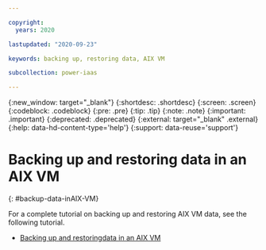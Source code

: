 ```yaml
---

copyright:
  years: 2020

lastupdated: "2020-09-23"

keywords: backing up, restoring data, AIX VM

subcollection: power-iaas

---
```


{:new_window: target="_blank"}
{:shortdesc: .shortdesc}
{:screen: .screen}
{:codeblock: .codeblock}
{:pre: .pre}
{:tip: .tip}
{:note: .note}
{:important: .important}
{:deprecated: .deprecated}
{:external: target="_blank" .external}
{:help: data-hd-content-type='help'}
{:support: data-reuse='support'}

# Backing up and restoring data in an AIX VM
{: #backup-data-inAIX-VM}

For a complete tutorial on backing up and restoring AIX VM data, see the following tutorial.

- [Backing up and restoringdata in an AIX VM](./pdfs/PowerVS_AIX_Backup_Tutorial.pdf)